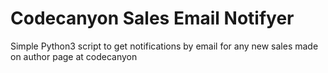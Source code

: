 # Codecanyon Sales Email Notifyer
Simple Python3 script to get notifications by email for any new sales made on author page at codecanyon
